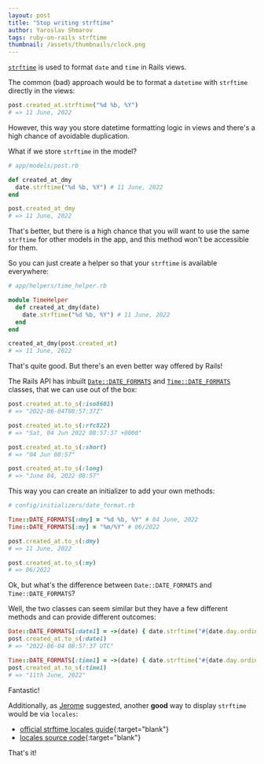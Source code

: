 ```yaml
---
layout: post
title: "Stop writing strftime"
author: Yaroslav Shmarov
tags: ruby-on-rails strftime
thumbnail: /assets/thumbnails/clock.png
---
```


[`strftime`](https://apidock.com/ruby/DateTime/strftime) is used to format `date` and `time` in Rails views.

The common (bad) approach would be to format a `datetime` with `strftime` directly in the views:

```ruby
post.created_at.strftime("%d %b, %Y")
# => 11 June, 2022
```

However, this way you store datetime formatting logic in views and there's a high chance of avoidable duplication.

What if we store `strftime` in the model?

```ruby
# app/models/post.rb

def created_at_dmy
  date.strftime("%d %b, %Y") # 11 June, 2022
end

post.created_at_dmy
# => 11 June, 2022
```

That's better, but there is a high chance that you will want to use the same `strftime` for other models in the app, and this method won't be accessible for them.

So you can just create a helper so that your `strftime` is available everywhere:

```ruby
# app/helpers/time_helper.rb

module TimeHelper
  def created_at_dmy(date)
    date.strftime("%d %b, %Y") # 11 June, 2022
  end
end

created_at_dmy(post.created_at)
# => 11 June, 2022
```

That's quite good. But there's an even better way offered by Rails!

The Rails API has inbuilt
[`Date::DATE_FORMATS`](https://edgeapi.rubyonrails.org/classes/Date.html)
and
[`Time::DATE_FORMATS`](https://api.rubyonrails.org/classes/Time.html)
classes, that we can use out of the box:

```ruby
post.created_at.to_s(:iso8601)
# => "2022-06-04T08:57:37Z"

post.created_at.to_s(:rfc822)
# => "Sat, 04 Jun 2022 08:57:37 +0000"

post.created_at.to_s(:short)
# => "04 Jun 08:57"

post.created_at.to_s(:long)
# => "June 04, 2022 08:57"
```

This way you can create an initializer to add your own methods:

```ruby
# config/initializers/date_format.rb

Time::DATE_FORMATS[:dmy] = "%d %b, %Y" # 04 June, 2022
Time::DATE_FORMATS[:my] = "%m/%Y" # 06/2022

post.created_at.to_s(:dmy)
# => 11 June, 2022

post.created_at.to_s(:my)
# => 06/2022
```

Ok, but what's the difference between `Date::DATE_FORMATS` and `Time::DATE_FORMATS`?

Well, the two classes can seem similar but they have a few different methods and can provide different outcomes:

```ruby
Date::DATE_FORMATS[:date1] = ->(date) { date.strftime("#{date.day.ordinalize} %B, %Y") }
post.created_at.to_s(:date1)
# => "2022-06-04 08:57:37 UTC"

Time::DATE_FORMATS[:time1] = ->(date) { date.strftime("#{date.day.ordinalize} %B, %Y") }
post.created_at.to_s(:time1)
# => "11th June, 2022"
```

Fantastic!

Additionally, as [Jerome](https://disqus.com/by/disqus_ALu6tEXrCI/) suggested, another **good** way to display `strftime` would be via `locales`:
* [official strftime locales guide](https://edgeguides.rubyonrails.org/i18n.html#adding-date-time-formats){:target="blank"}
* [locales source code](https://github.com/rails/rails/blob/b2eb1d1c55a59fee1e6c4cba7030d8ceb524267c/activesupport/lib/active_support/locale/en.yml#L3){:target="blank"}

That's it!